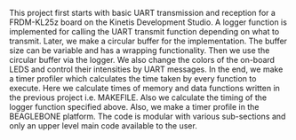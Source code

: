 This project first starts with basic UART transmission and reception for a FRDM-KL25z board on the Kinetis Development Studio.
A logger function is implemented for calling the UART transmit function depending on what to transmit.
Later, we make a circular buffer for the implementation. The buffer size can be variable and has a wrapping functionality.
Then we use the circular buffer via the logger.
We also change the colors of the on-board LEDS and control their intensities by UART messages.
In the end, we make a timer profiler which calculates the time taken by every function to execute. Here we calculate times of memory and data functions written in the previous project i.e. MAKEFILE. Also we calculate the timing of the logger function specified above.
Also, we make a timer profile in the BEAGLEBONE platform.
The code is modular with various sub-sections and only an upper level main code available to the user.
